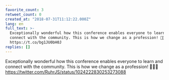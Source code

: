 ```yaml
---
favorite_count: 3
retweet_count: 0
created_at: "2018-07-31T11:12:22.000Z"
lang: en
full_text: >-
  Exceptionally wonderful how this conference enables everyone to learn and
  connect with the community. This is how we change as a profession! 👏👏👏
  https://t.co/bg1JU0bH0J
replies: []
---
```


Exceptionally wonderful how this conference enables everyone to learn and
connect with the community. This is how we change as a profession! 👏👏👏
<https://twitter.com/RuhrJS/status/1024222830253273088>
